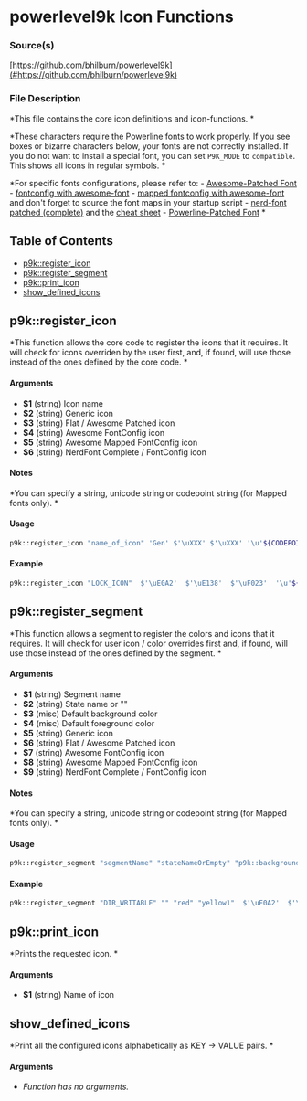 # powerlevel9k Icon Functions


### Source(s)

[https://github.com/bhilburn/powerlevel9k](#https://github.com/bhilburn/powerlevel9k)


### File Description

*This file contains the core icon definitions and icon-functions. *

*These characters require the Powerline fonts to work properly. If you see boxes or bizarre characters below, your fonts are not correctly installed. If you do not want to install a special font, you can set `P9K_MODE` to `compatible`. This shows all icons in regular symbols. *

*For specific fonts configurations, please refer to: - [Awesome-Patched Font](https://github.com/gabrielelana/awesome-terminal-fonts/tree/patching-strategy/patched) - [fontconfig with awesome-font](https://github.com/gabrielelana/awesome-terminal-fonts) - [mapped fontconfig with awesome-font](https://github.com/gabrielelana/awesome-terminal-fonts) and don't forget to source the font maps in your startup script - [nerd-font patched (complete)](https://github.com/ryanoasis/nerd-fonts) and the [cheat sheet](http://nerdfonts.com/#cheat-sheet) - [Powerline-Patched Font](https://github.com/Lokaltog/powerline-fonts) *

## Table of Contents

- [p9k::register_icon](#p9k::register_icon)
- [p9k::register_segment](#p9k::register_segment)
- [p9k::print_icon](#p9k::print_icon)
- [show_defined_icons](#show_defined_icons)

## p9k::register_icon
*This function allows the core code to register the icons that it requires. It will check for icons overriden by the user first, and, if found, will use those instead of the ones defined by the core code. *

#### Arguments

- **$1** (string) Icon name
- **$2** (string) Generic icon
- **$3** (string) Flat / Awesome Patched icon
- **$4** (string) Awesome FontConfig icon
- **$5** (string) Awesome Mapped FontConfig icon
- **$6** (string) NerdFont Complete / FontConfig icon


#### Notes

*You can specify a string, unicode string or codepoint string (for Mapped fonts only). *

#### Usage

```sh
p9k::register_icon "name_of_icon" 'Gen' $'\uXXX' $'\uXXX' '\u'${CODEPOINT_OF_AWESOME_xxx} '\uXXX'

```

#### Example

```sh
p9k::register_icon "LOCK_ICON"  $'\uE0A2'  $'\uE138'  $'\uF023'  '\u'${CODEPOINT_OF_AWESOME_LOCK}  $'\uF023'

```

## p9k::register_segment
*This function allows a segment to register the colors and icons that it requires. It will check for user icon / color overrides first and, if found, will use those instead of the ones defined by the segment. *

#### Arguments

- **$1** (string) Segment name
- **$2** (string) State name or ""
- **$3** (misc) Default background color
- **$4** (misc) Default foreground color
- **$5** (string) Generic icon
- **$6** (string) Flat / Awesome Patched icon
- **$7** (string) Awesome FontConfig icon
- **$8** (string) Awesome Mapped FontConfig icon
- **$9** (string) NerdFont Complete / FontConfig icon


#### Notes

*You can specify a string, unicode string or codepoint string (for Mapped fonts only). *

#### Usage

```sh
p9k::register_segment "segmentName" "stateNameOrEmpty" "p9k::background_color" "p9k::foreground_color" 'Gen' $'\uXXX' $'\uXXX' '\u'${CODEPOINT_OF_AWESOME_xxx} '\uXXX'

```

#### Example

```sh
p9k::register_segment "DIR_WRITABLE" "" "red" "yellow1"  $'\uE0A2'  $'\uE138'  $'\uF023'  '\u'${CODEPOINT_OF_AWESOME_LOCK}  $'\uF023'

```

## p9k::print_icon
*Prints the requested icon. *

#### Arguments

- **$1** (string) Name of icon


## show_defined_icons
*Print all the configured icons alphabetically as KEY -> VALUE pairs. *

#### Arguments

- *Function has no arguments.*


